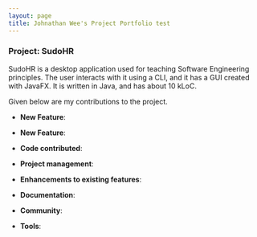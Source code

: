 ```yaml
---
layout: page
title: Johnathan Wee's Project Portfolio test
---
```


### Project: SudoHR

SudoHR is a desktop application used for teaching Software Engineering principles. The user interacts with it using a CLI, and it has a GUI created with JavaFX. It is written in Java, and has about 10 kLoC.

Given below are my contributions to the project.

* **New Feature**: 
  
* **New Feature**:  

* **Code contributed**: 

* **Project management**:

* **Enhancements to existing features**:
    
* **Documentation**:
    
* **Community**:

* **Tools**:


